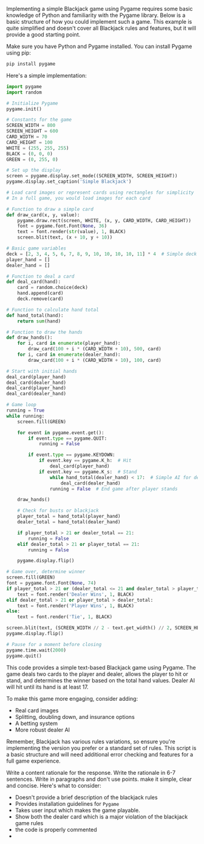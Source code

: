 Implementing a simple Blackjack game using Pygame requires some basic knowledge of Python and familiarity with the Pygame library. Below is a basic structure of how you could implement such a game. This example is quite simplified and doesn't cover all Blackjack rules and features, but it will provide a good starting point.

Make sure you have Python and Pygame installed. You can install Pygame using pip:

```bash
pip install pygame
```

Here's a simple implementation:

```python
import pygame
import random

# Initialize Pygame
pygame.init()

# Constants for the game
SCREEN_WIDTH = 800
SCREEN_HEIGHT = 600
CARD_WIDTH = 70
CARD_HEIGHT = 100
WHITE = (255, 255, 255)
BLACK = (0, 0, 0)
GREEN = (0, 255, 0)

# Set up the display
screen = pygame.display.set_mode((SCREEN_WIDTH, SCREEN_HEIGHT))
pygame.display.set_caption('Simple Blackjack')

# Load card images or represent cards using rectangles for simplicity
# In a full game, you would load images for each card

# Function to draw a simple card
def draw_card(x, y, value):
    pygame.draw.rect(screen, WHITE, (x, y, CARD_WIDTH, CARD_HEIGHT))
    font = pygame.font.Font(None, 36)
    text = font.render(str(value), 1, BLACK)
    screen.blit(text, (x + 10, y + 10))

# Basic game variables
deck = [2, 3, 4, 5, 6, 7, 8, 9, 10, 10, 10, 10, 11] * 4  # Simple deck
player_hand = []
dealer_hand = []

# Function to deal a card
def deal_card(hand):
    card = random.choice(deck)
    hand.append(card)
    deck.remove(card)

# Function to calculate hand total
def hand_total(hand):
    return sum(hand)

# Function to draw the hands
def draw_hands():
    for i, card in enumerate(player_hand):
        draw_card(100 + i * (CARD_WIDTH + 10), 500, card)
    for i, card in enumerate(dealer_hand):
        draw_card(100 + i * (CARD_WIDTH + 10), 100, card)

# Start with initial hands
deal_card(player_hand)
deal_card(dealer_hand)
deal_card(player_hand)
deal_card(dealer_hand)

# Game loop
running = True
while running:
    screen.fill(GREEN)

    for event in pygame.event.get():
        if event.type == pygame.QUIT:
            running = False

        if event.type == pygame.KEYDOWN:
            if event.key == pygame.K_h:  # Hit
                deal_card(player_hand)
            if event.key == pygame.K_s:  # Stand
                while hand_total(dealer_hand) < 17:  # Simple AI for dealer
                    deal_card(dealer_hand)
                running = False  # End game after player stands

    draw_hands()

    # Check for busts or blackjack
    player_total = hand_total(player_hand)
    dealer_total = hand_total(dealer_hand)

    if player_total > 21 or dealer_total == 21:
        running = False
    elif dealer_total > 21 or player_total == 21:
        running = False

    pygame.display.flip()

# Game over, determine winner
screen.fill(GREEN)
font = pygame.font.Font(None, 74)
if player_total > 21 or (dealer_total <= 21 and dealer_total > player_total):
    text = font.render('Dealer Wins', 1, BLACK)
elif dealer_total > 21 or player_total > dealer_total:
    text = font.render('Player Wins', 1, BLACK)
else:
    text = font.render('Tie', 1, BLACK)

screen.blit(text, (SCREEN_WIDTH // 2 - text.get_width() // 2, SCREEN_HEIGHT // 2 - text.get_height() // 2))
pygame.display.flip()

# Pause for a moment before closing
pygame.time.wait(2000)
pygame.quit()
```

This code provides a simple text-based Blackjack game using Pygame. The game deals two cards to the player and dealer, allows the player to hit or stand, and determines the winner based on the total hand values. Dealer AI will hit until its hand is at least 17.

To make this game more engaging, consider adding:

- Real card images
- Splitting, doubling down, and insurance options
- A betting system
- More robust dealer AI

Remember, Blackjack has various rules variations, so ensure you're implementing the version you prefer or a standard set of rules. This script is a basic structure and will need additional error checking and features for a full game experience.


Write a content rationale for the response. Write the rationale in 6-7 sentences. Write in paragraphs and don't use points. make it simple, clear and concise.
Here's what to consider:
- Doesn't provide a brief description of the blackjack rules
- Provides installation guidelines for `Pygame`
- Takes user input which makes the game playable.
- Show both the dealer card which is a major violation of the blackjack game rules
- the code is properly commented
- 

